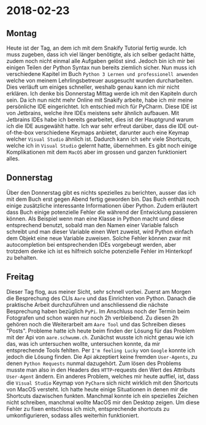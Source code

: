 # 2018-02-23

## Montag
Heute ist der Tag, an dem ich mit dem Snakify Tutorial fertig wurde. Ich muss zugeben, dass ich viel länger benötigte, als ich selber gedacht hätte, zudem noch nicht einmal alle Aufgaben gelöst sind. Jedoch bin ich mir bei einigen Teilen der Python Syntax nun bereits ziemlich sicher. Nun muss ich verschiedene Kapitel im Buch `Python 3 Lernen und professionell anwenden` welche von meinem Lehrlingsbetreuer ausgesucht wurden durcharbeiten. Dies verläuft um einiges schneller, weshalb genau kann ich mir nicht erklären. Ich denke bis Donnerstag Mittag werde ich mit den Kapiteln durch sein.
Da ich nun nicht mehr Online mit Snakify arbeite, habe ich mir meine persönliche IDE eingerichtet. Ich entschied mich für PyCharm. Diese IDE ist von Jetbrains, welche ihre IDEs meistens sehr ähnlich aufbauen. Mit Jetbrains IDEs habe ich bereits gearbeitet, dies ist der Hauptgrund warum ich die IDE ausgewählt hatte. Ich war sehr erfreut darüber, dass die IDE out-of-the-box verschiedene Keymaps anbietet, darunter auch eine Keymap welcher `Visual Studio` ähnlich ist. Dadurch kann ich sehr viele Shortcuts, welche ich in `Visual Studio` gelernt hatte, übernehmen. Es gibt noch einige Komplikationen mit dem `MacOS` aber im grossen und ganzen funktioniert alles.

## Donnerstag
Über den Donnerstag gibt es nichts spezielles zu berichten, ausser das ich mit dem Buch erst gegen Abend fertig geworden bin. Das Buch enthält noch einige zusätzliche interessante Informationen über Python. Zudem erläutert dass Buch einige potenzielle Fehler die während der Entwicklung passieren können. Als Beispiel wenn man eine Klasse in Python macht und diese entsprechend benutzt, sobald man den Namen einer Variable falsch schreibt und man dieser Variable einen Wert zuweist, wird Python einfach dem Objekt eine neue Variable zuweisen. Solche Fehler können zwar mit autocompletion bei entsprechenden IDEs vorgebeugt werden, aber trotzdem denke ich ist es hilfreich solche potenzielle Fehler im Hinterkopf zu behalten. 

## Freitag
Dieser Tag flog, aus meiner Sicht, sehr schnell vorbei. Zuerst am Morgen die Besprechung des CLIs `Aare` und das Einrichten von Python. Danach die praktische Arbeit durchzuführen und anschliessend die nächste Besprechung haben bezüglich `PyPi`. Im Anschluss noch der Termin beim Fotografen und schon waren nur noch 2h verbleibend. Zu diesen 2h gehören noch die Weiterarbeit am `Aare Tool` und das Schreiben dieses "Posts".
Probleme hatte ich heute beim finden der Lösung für das Problem mit der Api von `aare.schwumm.ch`. Zunächst wusste ich nicht genau wie ich das, was ich untersuchen wollte, untersuchen konnte, da mir entsprechende Tools fehlten. Per `I'm feeling Lucky` von `Google` konnte ich jedoch die Lösung finden. Die Api akzeptiert keine fremden `User-Agents`, zu denen `Python Requests` nunmal dazugehört. Zum lösen des Problems musste man also in den Headers des `HTTP`-requests den Wert des Attributs `User-Agent` ändern. 
Ein anderes Problem, welches mir heute auffiel, ist, dass die `Visual Studio` Keymap von `PyCharm` sich nicht wirklich mit den Shortcuts von MacOS versteht. Ich hatte heute einige Situationen in denen mir die Shortcuts dazwischen funkten. Manchmal konnte ich ein spezielles Zeichen nicht schreiben, manchmal wollte MacOS mir den Desktop zeigen. Um diese Fehler zu fixen entschloss ich mich, entsprechende shortcuts zu umkonfigurieren, sodass alles weiterhin funktioniert.

